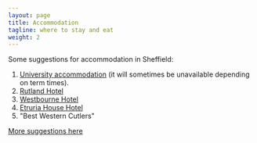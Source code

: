 ```yaml
---
layout: page
title: Accommodation
tagline: where to stay and eat
weight: 2
---
```




Some suggestions for accommodation in Sheffield:

1.  [University accommodation](http://withus.com/conferencewithus/bookingpage/) (it
    will sometimes be unavailable depending on term times).
2.  [Rutland Hotel](http://www.rutlandhotel-sheffield.com/)
3.  [Westbourne Hotel](http://www.westbournehousehotel.com/)
4.  [Etruria House Hotel](http://etruriahouse.com/)
5.  "Best Western Cutlers"

[More suggestions here](http://www.sheffield.ac.uk/polopoly_fs/1.303478!/file/Hotels.pdf)



